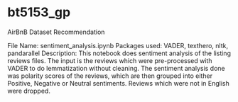 # bt5153_gp
AirBnB Dataset Recommendation

File Name: sentiment_analysis.ipynb
Packages used: VADER, texthero, nltk, pandarallel
Description:
This notebook does sentiment analysis of the listing reviews files.
The input is the reviews which were pre-processed with VADER to do lemmatization without cleaning.
The sentiment analysis done was polarity scores of the reviews, which are then grouped into either Positive, Negative or Neutral sentiments. Reviews which were not in English were dropped.
